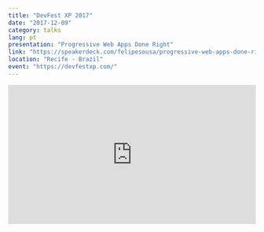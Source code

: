 ```yaml
---
title: "DevFest XP 2017"
date: "2017-12-09"
category: talks
lang: pt
presentation: "Progressive Web Apps Done Right"
link: "https://speakerdeck.com/felipesousa/progressive-web-apps-done-right"
location: "Recife - Brazil"
event: "https://devfestxp.com/"
---
```


<div style="left: 0; width: 100%; height: 0; position: relative; padding-bottom: 56.1972%;"><iframe src="https://speakerdeck.com/player/5fbd94105d044b36adc29d5ac52763b2" style="border: 0; top: 0; left: 0; width: 100%; height: 100%; position: absolute;" allowfullscreen scrolling="no" allow="encrypted-media"></iframe></div>
